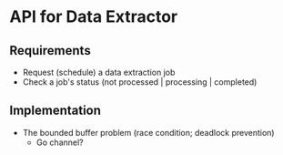 # API for Data Extractor

## Requirements

- Request (schedule) a data extraction job
- Check a job's status (not processed | processing | completed)

## Implementation

- The bounded buffer problem (race condition; deadlock prevention)
  - Go channel?